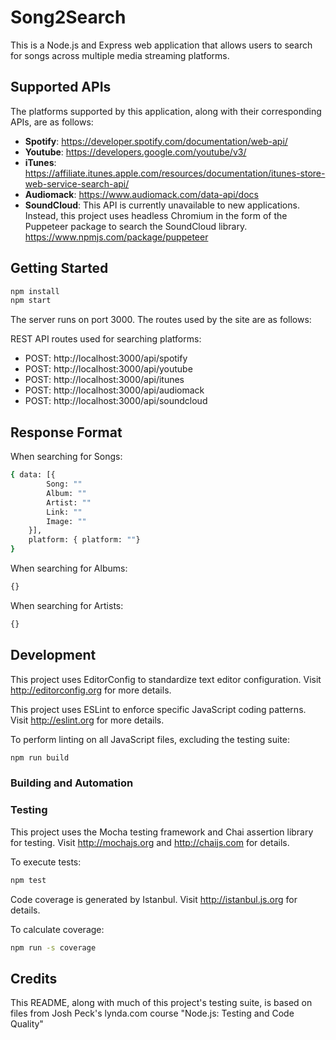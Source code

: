 # Song2Search

This is a Node.js and Express web application that allows users to search for songs across multiple media streaming platforms. 

## Supported APIs

The platforms supported by this application, along with their corresponding APIs, are as follows:
- **Spotify**: https://developer.spotify.com/documentation/web-api/
- **Youtube**: https://developers.google.com/youtube/v3/
- **iTunes**: https://affiliate.itunes.apple.com/resources/documentation/itunes-store-web-service-search-api/
- **Audiomack**: https://www.audiomack.com/data-api/docs
- **SoundCloud**: This API is currently unavailable to new applications. Instead, this project uses headless Chromium in the form of the Puppeteer package to search the SoundCloud library. https://www.npmjs.com/package/puppeteer



## Getting Started

```bash
npm install
npm start
```

The server runs on port 3000. The routes used by the site are as follows:

REST API routes used for searching platforms:
- POST: http://localhost:3000/api/spotify
- POST: http://localhost:3000/api/youtube
- POST: http://localhost:3000/api/itunes
- POST: http://localhost:3000/api/audiomack
- POST: http://localhost:3000/api/soundcloud


## Response Format

When searching for Songs:
```bash
{ data: [{
        Song: ""
        Album: ""
        Artist: ""
        Link: ""
        Image: "" 
    }],
    platform: { platform: ""}
}
```

When searching for Albums:
```bash
{}
```

When searching for Artists:
```bash
{}
```


## Development

This project uses EditorConfig to standardize text editor configuration. Visit http://editorconfig.org for more details.


This project uses ESLint to enforce specific JavaScript coding patterns. Visit http://eslint.org for more details.

To perform linting on all JavaScript files, excluding the testing suite:
```bash
npm run build
```


### Building and Automation


### Testing

This project uses the Mocha testing framework and Chai assertion library for testing.
Visit http://mochajs.org and http://chaijs.com for details.

To execute tests:
```bash
npm test
```

Code coverage is generated by Istanbul. Visit http://istanbul.js.org for details.

To calculate coverage:
```bash
npm run -s coverage
```

## Credits

This README, along with much of this project's testing suite, is based on files from Josh Peck's lynda.com course "Node.js: Testing and Code Quality"
